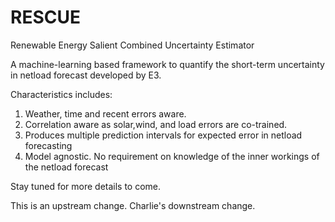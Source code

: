 # RESCUE
Renewable Energy Salient Combined Uncertainty Estimator

A machine-learning based framework to quantify the short-term uncertainty in netload forecast developed by E3.

Characteristics includes:
1. Weather, time and recent errors aware.
2. Correlation aware as solar,wind, and load errors are co-trained.
3. Produces multiple prediction intervals for expected error in netload forecasting
4. Model agnostic. No requirement on knowledge of the inner workings of the netload forecast

Stay tuned for more details to come.

This is an upstream change.
Charlie's downstream change.